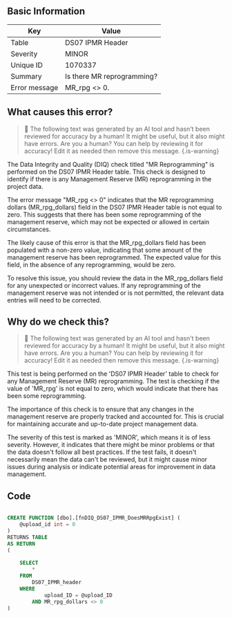 ## Basic Information
| Key         | Value          |
|-------------|----------------|
| Table       | DS07 IPMR Header |
| Severity    | MINOR |
| Unique ID   | 1070337   |
| Summary     | Is there MR reprogramming? |
| Error message | MR_rpg <> 0. |

## What causes this error?

> :robot: The following text was generated by an AI tool and hasn't been reviewed for accuracy by a human! It might be useful, but it also might have errors. Are you a human? You can help by reviewing it for accuracy! Edit it as needed then remove this message.
{.is-warning}

The Data Integrity and Quality (DIQ) check titled "MR Reprogramming" is performed on the DS07 IPMR Header table. This check is designed to identify if there is any Management Reserve (MR) reprogramming in the project data.

The error message "MR_rpg <> 0" indicates that the MR reprogramming dollars (MR_rpg_dollars) field in the DS07 IPMR Header table is not equal to zero. This suggests that there has been some reprogramming of the management reserve, which may not be expected or allowed in certain circumstances.

The likely cause of this error is that the MR_rpg_dollars field has been populated with a non-zero value, indicating that some amount of the management reserve has been reprogrammed. The expected value for this field, in the absence of any reprogramming, would be zero.

To resolve this issue, you should review the data in the MR_rpg_dollars field for any unexpected or incorrect values. If any reprogramming of the management reserve was not intended or is not permitted, the relevant data entries will need to be corrected.
## Why do we check this?

> :robot: The following text was generated by an AI tool and hasn't been reviewed for accuracy by a human! It might be useful, but it also might have errors. Are you a human? You can help by reviewing it for accuracy! Edit it as needed then remove this message.
{.is-warning}

This test is being performed on the 'DS07 IPMR Header' table to check for any Management Reserve (MR) reprogramming. The test is checking if the value of 'MR_rpg' is not equal to zero, which would indicate that there has been some reprogramming. 

The importance of this check is to ensure that any changes in the management reserve are properly tracked and accounted for. This is crucial for maintaining accurate and up-to-date project management data. 

The severity of this test is marked as 'MINOR', which means it is of less severity. However, it indicates that there might be minor problems or that the data doesn't follow all best practices. If the test fails, it doesn't necessarily mean the data can't be reviewed, but it might cause minor issues during analysis or indicate potential areas for improvement in data management.
## Code

```sql

CREATE FUNCTION [dbo].[fnDIQ_DS07_IPMR_DoesMRRpgExist] (
	@upload_id int = 0
)
RETURNS TABLE
AS RETURN
(
	
	SELECT 
		*
	FROM
		DS07_IPMR_header
	WHERE
			upload_ID = @upload_ID
		AND MR_rpg_dollars <> 0
)
```
